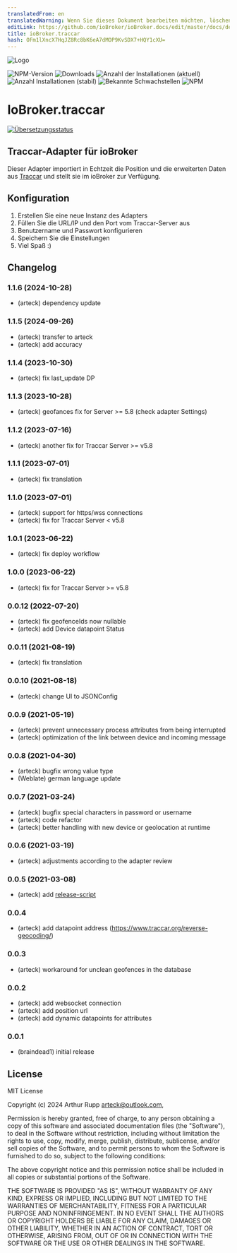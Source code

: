```yaml
---
translatedFrom: en
translatedWarning: Wenn Sie dieses Dokument bearbeiten möchten, löschen Sie bitte das Feld "translationsFrom". Andernfalls wird dieses Dokument automatisch erneut übersetzt
editLink: https://github.com/ioBroker/ioBroker.docs/edit/master/docs/de/adapterref/iobroker.traccar/README.md
title: ioBroker.traccar
hash: OFm1lXncX7HqJZ8Rc8bK6eA7dMOP9KvSDX7+HQY1cXU=
---
```

![Logo](../../../en/adapterref/iobroker.traccar/admin/traccar.png)

![NPM-Version](http://img.shields.io/npm/v/iobroker.traccar.svg?dummy=unused)
![Downloads](https://img.shields.io/npm/dm/iobroker.traccar.svg?dummy=unused)
![Anzahl der Installationen (aktuell)](https://iobroker.live/badges/traccar-installed.svg?dummy=unused)
![Anzahl Installationen (stabil)](https://iobroker.live/badges/traccar-stable.svg?dummy=unused)
![Bekannte Schwachstellen](https://snyk.io/test/github/arteck/ioBroker.traccar/badge.svg?dummy=unused)
![NPM](https://nodei.co/npm/iobroker.traccar.png?downloads=true)

# IoBroker.traccar
[![Übersetzungsstatus](https://weblate.iobroker.net/widgets/adapters/-/traccar/svg-badge.svg)](https://weblate.iobroker.net/engage/adapters/?utm_source=widget)

## Traccar-Adapter für ioBroker
Dieser Adapter importiert in Echtzeit die Position und die erweiterten Daten aus [Traccar](https://www.traccar.org) und stellt sie im ioBroker zur Verfügung.

## Konfiguration
1. Erstellen Sie eine neue Instanz des Adapters
2. Füllen Sie die URL/IP und den Port vom Traccar-Server aus
3. Benutzername und Passwort konfigurieren
4. Speichern Sie die Einstellungen
5. Viel Spaß :)

## Changelog
### 1.1.6 (2024-10-28)
-   (arteck) dependency update

### 1.1.5 (2024-09-26)
-   (arteck) transfer to arteck 
-   (arteck) add accuracy

### 1.1.4 (2023-10-30)
-   (arteck) fix last_update DP

### 1.1.3 (2023-10-28)
-   (arteck) geofances fix for Server >= 5.8 (check adapter Settings)

### 1.1.2 (2023-07-16)
-   (arteck) another fix for Traccar Server >= v5.8

### 1.1.1 (2023-07-01)
-   (arteck) fix translation

### 1.1.0 (2023-07-01)
-   (arteck) support for https/wss connections
-   (arteck) fix for Traccar Server < v5.8

### 1.0.1 (2023-06-22)
-   (arteck) fix deploy workflow

### 1.0.0 (2023-06-22)
-   (arteck) fix for Traccar Server >= v5.8

### 0.0.12 (2022-07-20)

-   (arteck) fix geofenceIds now nullable
-   (arteck) add Device datapoint Status

### 0.0.11 (2021-08-19)

-   (arteck) fix translation

### 0.0.10 (2021-08-18)

-   (arteck) change UI to JSONConfig

### 0.0.9 (2021-05-19)

-   (arteck) prevent unnecessary process attributes from being interrupted
-   (arteck) optimization of the link between device and incoming message

### 0.0.8 (2021-04-30)

-   (arteck) bugfix wrong value type
-   (Weblate) german language update

### 0.0.7 (2021-03-24)

-   (arteck) bugfix special characters in password or username
-   (arteck) code refactor
-   (arteck) better handling with new device or geolocation at runtime

### 0.0.6 (2021-03-19)

-   (arteck) adjustments according to the adapter review

### 0.0.5 (2021-03-08)

-   (arteck) add [release-script](https://github.com/AlCalzone/release-script)

### 0.0.4

-   (arteck) add datapoint address (https://www.traccar.org/reverse-geocoding/)

### 0.0.3

-   (arteck) workaround for unclean geofences in the database

### 0.0.2

-   (arteck) add websocket connection
-   (arteck) add position url
-   (arteck) add dynamic datapoints for attributes

### 0.0.1

-   (braindead1) initial release

## License

MIT License

Copyright (c) 2024  Arthur Rupp <arteck@outlook.com>,

Permission is hereby granted, free of charge, to any person obtaining a copy
of this software and associated documentation files (the "Software"), to deal
in the Software without restriction, including without limitation the rights
to use, copy, modify, merge, publish, distribute, sublicense, and/or sell
copies of the Software, and to permit persons to whom the Software is
furnished to do so, subject to the following conditions:

The above copyright notice and this permission notice shall be included in all
copies or substantial portions of the Software.

THE SOFTWARE IS PROVIDED "AS IS", WITHOUT WARRANTY OF ANY KIND, EXPRESS OR
IMPLIED, INCLUDING BUT NOT LIMITED TO THE WARRANTIES OF MERCHANTABILITY,
FITNESS FOR A PARTICULAR PURPOSE AND NONINFRINGEMENT. IN NO EVENT SHALL THE
AUTHORS OR COPYRIGHT HOLDERS BE LIABLE FOR ANY CLAIM, DAMAGES OR OTHER
LIABILITY, WHETHER IN AN ACTION OF CONTRACT, TORT OR OTHERWISE, ARISING FROM,
OUT OF OR IN CONNECTION WITH THE SOFTWARE OR THE USE OR OTHER DEALINGS IN THE
SOFTWARE.